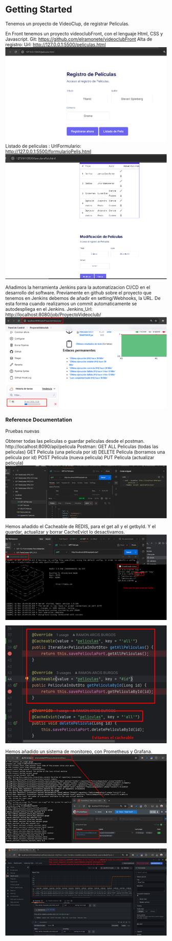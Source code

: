 # Getting Started
Tenemos un proyecto de VideoClup, de registrar Peliculas.

En Front tenemos un proyecto videoclubFront, con el lenguaje Html, CSS y Javascript.
Git: https://github.com/elramonete/videoclubFront
Alta de registro:
Url: http://127.0.0.1:5500/peliculas.html
![img.png](img.png)
Listado de peliculas :
UrlFormulario: http://127.0.0.1:5500/formularioPelis.html
![img_1.png](img_1.png)

Añadimos la herramienta Jenkins para la automatizacion CI/CD en el desarrollo del software.
Previamente en github sobre el proyecto que tenemos en Jenkins debemos de añadir en setting/Webhooks, la URL. De esta forma cuando realizamos un commit automaticamente se autodespliega en el Jenkins.
Jenkins_Url: http://localhost:8080/job/ProyectoVideoclub/
![img_2.png](img_2.png)







### Reference Documentation 

Pruebas nuevas


Obtener todas las peliculas o guardar peliculas desde el postman.
http://localhost:8090/api/pelicula
Postman: 
GET ALL Peliculas (todas las peliculas)
GET Pelicula (una pelicula por id)
DELETE Pelicula (borramos una pelicula por id)
POST Pelicula (nueva pelicula)
PUT Pelicula (actualizar pelicula)  
![img_3.png](img_3.png)

Hemos añadido el Cacheable de REDIS, para el get all y el getbyId. 
Y el guardar, actualizar y borrar CacheEvict lo desactivamos.
![img_4.png](img_4.png)

![img_5.png](img_5.png)

Hemos añadido un sistema de monitoreo, con Prometheus y Grafana. 
![img_6.png](img_6.png)

![img_9.png](img_9.png)